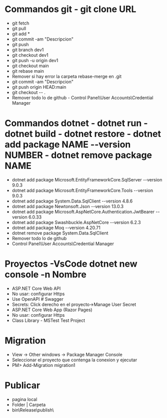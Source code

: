 # Commandos git - git clone URL
- git fetch 
- git pull
- git add * 
- git commit -am "Descripcion" 
- git push
- git branch dev1 
- git checkout dev1 
- git push -u origin dev1
- git checkout main 
- git rebase main 
- Remover si hay error la carpeta rebase-merge en \.git 
- git commit -am "Descripcion" 
- git push origin HEAD:main
- git checkout -- .
- Remover todo lo de github - Control Panel\User Accounts\Credential Manager
# Commandos dotnet - dotnet run - dotnet build - dotnet restore - dotnet add package NAME --version NUMBER - dotnet remove package NAME
- dotnet add package Microsoft.EntityFrameworkCore.SqlServer --version 9.0.3 
- dotnet add package Microsoft.EntityFrameworkCore.Tools --version 9.0.3 
- dotnet add package System.Data.SqlClient --version 4.8.6 
- dotnet add package Newtonsoft.Json --version 13.0.3 
- dotnet add package Microsoft.AspNetCore.Authentication.JwtBearer --version 6.0.33 
- dotnet add package Swashbuckle.AspNetCore --version 6.2.3 
- dotnet add package Moq --version 4.20.71
- dotnet remove package System.Data.SqlClient
- Remover todo lo de github 
- Control Panel\User Accounts\Credential Manager
# Proyectos -VsCode dotnet new console -n Nombre
- ASP.NET Core Web API 
- No usar: configurar Https 
- Use OpenAPI # Swagger
- Secrets: Click derecho en el proyecto->Manage User Secret 
- ASP.NET Core Web App (Razor Pages) 
- No usar: configurar Https
- Class Library - MSTest Test Project
# Migration 
- View -> Other windows -> Package Manager Console 
- Seleccionar el proyecto que contenga la conexion y ejecutar 
- PM> Add-Migration migration1
# Publicar
- pagina local 
- Folder | Carpeta 
- bin\Release\publish\